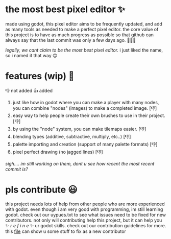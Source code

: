 # the most best pixel editor ✨

made using godot, this pixel editor aims to be frequently updated, and add as many tools as needed to make a perfect pixel editor. the core value of this project is to have as much progress as possible so that github can always say that the last commit was only a few days ago. 🥳🥳🥳

*legally, we cant claim to be the most best pixel editor.* i just liked the name, so i named it that way 🙃

# features (wip) 🤩

👎 not added
👍 added

1. just like how in godot where you can make a player with many nodes, you can combine "nodes" (images) to make a completed image. [👎] 
2. easy way to help people create their own brushes to use in their project. [👎] 
3. by using the "node" system, you can make tilemaps easier. [👎]
4. blending types (additive, subtractive, multiply, etc..) [👎] 
5. palette importing and creation (support of many palette formats) [👎] 
6. pixel perfect drawing (no jagged lines) [👎]

*sigh.... im still working on them, dont u see how recent the most recent commit is?*

# pls contribute 😃

this project needs lots of help from other people who are more experienced with godot. even though i am very good with programming, im still learning godot. check out our uypues.txt to see what issues need to be fixed for new contributors. not only will contributing help this project, but it can help you ✨ *r e f i n e* ✨ ur godot skills. check out our contribution guidelines for more. this [file](uypues.txt) can show u some stuff to fix as a new contributor
